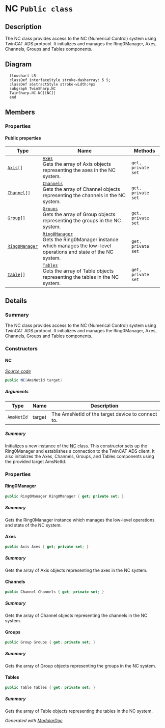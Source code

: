 # NC `Public class`

## Description
The NC class provides access to the NC (Numerical Control) system using TwinCAT ADS protocol.
            It initializes and manages the Ring0Manager, Axes, Channels, Groups and Tables components.

## Diagram
```mermaid
  flowchart LR
  classDef interfaceStyle stroke-dasharray: 5 5;
  classDef abstractStyle stroke-width:4px
  subgraph TwinSharp.NC
  TwinSharp.NC.NC[[NC]]
  end
```

## Members
### Properties
#### Public  properties
| Type | Name | Methods |
| --- | --- | --- |
| [`Axis`](./Axis.md)`[]` | [`Axes`](#axes)<br>Gets the array of Axis objects representing the axes in the NC system. | `get, private set` |
| [`Channel`](./Channel.md)`[]` | [`Channels`](#channels)<br>Gets the array of Channel objects representing the channels in the NC system. | `get, private set` |
| [`Group`](./Group.md)`[]` | [`Groups`](#groups)<br>Gets the array of Group objects representing the groups in the NC system. | `get, private set` |
| [`Ring0Manager`](./Ring0Manager.md) | [`Ring0Manager`](#ring0manager)<br>Gets the Ring0Manager instance which manages the low-level operations and state of the NC system. | `get, private set` |
| [`Table`](./Table.md)`[]` | [`Tables`](#tables)<br>Gets the array of Table objects representing the tables in the NC system. | `get, private set` |

## Details
### Summary
The NC class provides access to the NC (Numerical Control) system using TwinCAT ADS protocol.
            It initializes and manages the Ring0Manager, Axes, Channels, Groups and Tables components.

### Constructors
#### NC
[*Source code*](https://github.com///blob//TwinSharp/NC/NC.cs#L19)
```csharp
public NC(AmsNetId target)
```
##### Arguments
| Type | Name | Description |
| --- | --- | --- |
| `AmsNetId` | target | The AmsNetId of the target device to connect to. |

##### Summary
Initializes a new instance of the [NC](twinsharp/nc/NC.md) class.
            This constructor sets up the Ring0Manager and establishes a connection to the TwinCAT ADS client.
            It also initializes the Axes, Channels, Groups, and Tables components using the provided target AmsNetId.

### Properties
#### Ring0Manager
```csharp
public Ring0Manager Ring0Manager { get; private set; }
```
##### Summary
Gets the Ring0Manager instance which manages the low-level operations and state of the NC system.

#### Axes
```csharp
public Axis Axes { get; private set; }
```
##### Summary
Gets the array of Axis objects representing the axes in the NC system.

#### Channels
```csharp
public Channel Channels { get; private set; }
```
##### Summary
Gets the array of Channel objects representing the channels in the NC system.

#### Groups
```csharp
public Group Groups { get; private set; }
```
##### Summary
Gets the array of Group objects representing the groups in the NC system.

#### Tables
```csharp
public Table Tables { get; private set; }
```
##### Summary
Gets the array of Table objects representing the tables in the NC system.

*Generated with* [*ModularDoc*](https://github.com/hailstorm75/ModularDoc)
